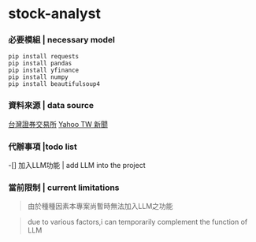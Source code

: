 # stock-analyst

### 必要模組 | necessary model
```
pip install requests
pip install pandas
pip install yfinance
pip install numpy
pip install beautifulsoup4
```
### 資料來源 | data source
[台灣證券交易所](https://openapi.twse.com.tw/)
[Yahoo TW 新聞](https://tw.news.yahoo.com)

### 代辦事項 |todo list
-[] 加入LLM功能 | add LLM into the project

### 當前限制 | current limitations
> 由於種種因素本專案尚暫時無法加入LLM之功能

> due to various factors,i can temporarily complement the function of LLM 
